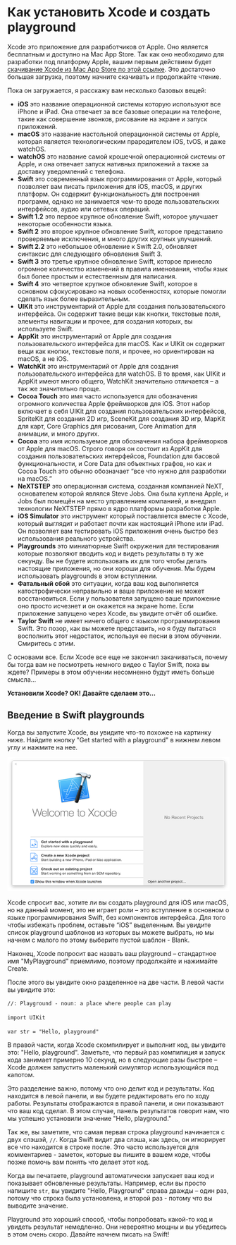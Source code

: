 # Как установить Xcode и создать playground

Xcode это приложение для разработчиков от Apple. Оно является бесплатным и доступно на Mac App Store. Так как оно необходимо для разработки под платформу Apple, вашим первым действием будет [скачивание Xcode из Mac App Store по этой ссылке](https://itunes.apple.com/us/app/xcode/id497799835?mt=12&at=10l8cn&ct=hws). Это достаточно большая загрузка, поэтому начните скачивать и продолжайте чтение.

Пока он загружается, я расскажу вам несколько базовых вещей: 

- **iOS** это название операционной системы которую используют все iPhone и iPad. Она отвечает за все базовые операции на телефоне, такие как совершение звонков, рисование на экране и запуск приложений.
- **macOS** это название настольной операционной системы от Apple, которая является технологическим прародителем iOS, tvOS, и даже watchOS.
- **watchOS** это название самой крошечной операционной системы от Apple, и она отвечает запуск нативных приложений а также за доставку уведомлений с телефона.
- **Swift** это современный язык программирования от Apple, который позволяет вам писать приложения для iOS, macOS, и других платформ. Он содержит функциональность для построения программ, однако не занимается чем-то вроде пользовательских интерфейсов, аудио или сетевых операций.
- **Swift 1.2** это первое крупное обновление Swift, которое улучшает некоторые особенности языка.
- **Swift 2** это второе крупное обновление Swift, которое представило проверяемые исключения, и много других крупных улучшений.
- **Swift 2.2** это небольшое обновление к Swift 2.0, обновляет синтаксис для следующего обновления Swift 3.
- **Swift 3** это третье крупное обновление Swift, которое принесло огромное количество изменений в правила именования, чтобы язык был более простым и естественным для написания.
- **Swift 4** это четвертое крупное обновление Swift, которое в основном сфокусировано на новых особенностях, которые помогли сделать язык более выразительным.
- **UIKit** это инструментарий от Apple для создания пользовательского интерфейса. Он содержит такие вещи как кнопки, текстовые поля, элементы навигации и прочее, для создания которых, вы используете Swift.
- **AppKit** это инструментарий от Apple для создания пользовательского интерфейса для macOS. Как и UIKit он содержит вещи как кнопки, текстовые поля, и прочее, но ориентирован на macOS, а не iOS.
- **WatchKit** это инструментарий от Apple для создания пользовательского интерфейса для watchOS. В то время, как UIKit и AppKit имеют много общего, WatchKit значительно отличается – а так же значительно проще.
- **Cocoa Touch** это имя часто используется для обозначения огромного количества Apple фреймворков для iOS. Этот набор включает в себя UIKit для создания пользовательских интерфейсов, SpriteKit для создания 2D игр, SceneKit для создания 3D игр, MapKit для карт, Core Graphics для рисования, Core Animation для анимации, и много других.
- **Cocoa** это имя используемое для обозначения набора фреймворков от Apple для macOS. Строго говоря он состоит из AppKit для создания пользовательских интерфейсов, Foundation для басовой функциональности, и Core Data для объектных графов, но как и Cocoa Touch это обычно обозначает “все что нужно для разработки на macOS.”
- **NeXTSTEP** это операционная система, созданная компанией NeXT, основателем которой являлся Steve Jobs. Она была куплена Apple, и Jobs был помещён на место управлением компанией, и внедрил технологии NeXTSTEP прямо в ядро платформы разработки Apple.
- **iOS Simulator** это инструмент который поставляется вместе с Xcode, который выглядит и работает почти как настоящий iPhone или iPad. Он позволяет вам тестировать iOS приложения очень быстро без использования реального устройства.
- **Playgrounds** это миниатюрные Swift окружения для тестирования которые позволяют вводить код и видеть результаты в ту же секунду. Вы не будете использовать их для того чтобы делать настоящие приложения, но они хороши для обучения. Мы будем использовать playgrounds в этом вступлении.
- **Фатальный сбой** это ситуации, когда ваш код выполняется катострофически неправильно и ваше приложение не может восстановиться. Если у пользователя запущено ваше приложение оно просто исчезнет и он окажется на экране home. Если приложение запущено через Xcode, вы увидите отчёт об ошибке.
- **Taylor Swift** не имеет ничего общего с языком программирования Swift. Это позор, как вы можете представить, но я буду пытаться восполнить этот недостаток, используя ее песни в этом обучении. Смиритесь с этим.

С основами все. Если Xcode все еще не закончил закачиваться, почему бы тогда вам не посмотреть немного видео с Taylor Swift, пока вы ждете? Примеры в этом обучении несомненно будут иметь больше смысла…

**Установили Xcode? OK! Давайте сделаем это…**

## Введение в Swift playgrounds

Когда вы запустите Xcode, вы увидите что-то похожее на картинку ниже. Найдите кнопку "Get started with a playground" в нижнем левом углу и нажмите на нее. 

![Когда вы запустите Xcode, вас попросят выбрать тип проекта, который вы хотите создать. Пожалуйста, выберите Get Started with a Playground.](0-1.png)

Xcode спросит вас, хотите ли вы создать playground для iOS или macOS, но на данный момент, это не играет роли – это вступление в основном о языке программирования Swift, без компонентов интерфейса. Для того чтобы избежать проблем, оставьте “iOS” выделенным. Вы увидите список playground шаблонов из которых вы можете выбрать, но мы начнем с малого по этому выберите пустой шаблон - Blank.

Наконец, Xcode попросит вас назвать ваш playground – стандартное имя "MyPlayground" приемлимо, поэтому продолжайте и нажимайте Create.

После этого вы увидите окно разделенное на две части. В левой части вы увидите это:

    //: Playground - noun: a place where people can play

    import UIKit

    var str = "Hello, playground"

В правой части, когда Xcode скомпилирует и выполнит код, вы увидите это: "Hello, playground". Заметьте, что первый раз компилиция и запуск кода занимает примерно 10 секунд, но в следующие разы быстрее – Xcode должен запустить маленький симулятор использующийся под капотом.

Это разделение важно, потому что оно делит код и результаты. Код находится в левой панели, и вы будете редактировать его по ходу работы. Результаты отображаются в правой панели, и они показывают что ваш код сделал. В этом случае, панель результатов говорит нам, что мы успешно установили значение "Hello, playground."

Так же, вы заметите, что самая первая строка playground начинается с двух слэшэй, `//`. Когда Swift видит два слэша, как здесь, он игнорирует все что находится в строке после. Это часто используется для комментариев - заметок, которые вы пишите в вашем коде, чтобы позже помочь вам понять что делает этот код.

Когда вы печатаете, playground автоматически запускает ваш код и показывает обновленные результаты. Например, если вы просто напишите `str`, вы увидите "Hello, Playground" справа дважды – один раз, потому что строка была установлена, и второй раз - потому что вы выводите значение.

Playground это хороший способ, чтобы попробовать какой-то код и увидеть результат немедленно. Они невероятно мощны и вы убедитесь в этом очень скоро. Давайте начнем писать на Swift!
